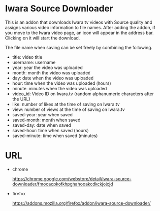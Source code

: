 # Iwara Source Downloader

This is an addon that downloads Iwara.tv videos with Source quality and assigns various video information to file names.
After adding the addon, if you move to the Iwara video page, an icon will appear in the address bar. Clicking on it will start the download.

The file name when saving can be set freely by combining the following.

- title: video title
- username: username
- year: year the video was uploaded
- month: month the video was uploaded
- day: date when the video was uploaded
- hour: time when the video was uploaded (hours)
- minute: minutes when the video was uploaded
- video_id: Video ID on Iwara.tv (random alphanumeric characters after the URL)
- like: number of likes at the time of saving on Iwara.tv
- view: number of views at the time of saving on Iwara.tv
- saved-year: year when saved
- saved-month: month when saved
- saved-day: date when saved
- saved-hour: time when saved (hours)
- saved-minute: time when saved (minutes)

# URL

- chrome

  https://chrome.google.com/webstore/detail/iwara-source-downloader/fmocacpkofkhpghahooakcdkckjojcjd

- firefox

  https://addons.mozilla.org/firefox/addon/iwara-source-downloader/